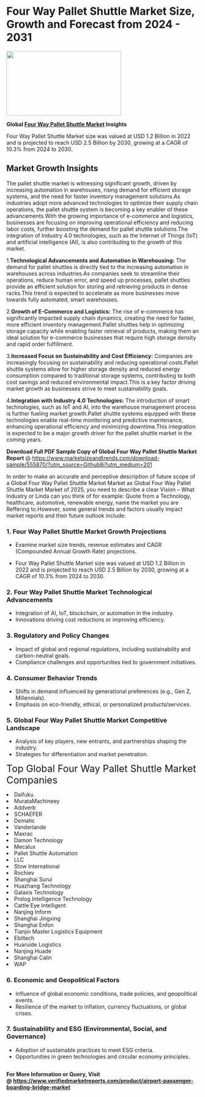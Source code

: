 <H1>Four Way Pallet Shuttle Market Size, Growth and Forecast from 2024 - 2031</H1><img class="aligncenter size-medium wp-image-584254" src="https://thirdeyenews.in/wp-content/uploads/2024/09/Global-Market-Research-300x168.jpeg" alt="" width="300" height="168" /><p><strong>Global&nbsp;<a href="https://www.marketsizeandtrends.com/download-sample/555870/?utm_source=Github8j?utm_medium=201">Four Way Pallet Shuttle Market</a> Insights</strong></p><p>Four Way Pallet Shuttle Market size was valued at USD 1.2 Billion in 2022 and is projected to reach USD 2.5 Billion by 2030, growing at a CAGR of 10.3% from 2024 to 2030.</p><p><h2>Market Growth Insights</h2> <p>The pallet shuttle market is witnessing significant growth, driven by increasing automation in warehouses, rising demand for efficient storage systems, and the need for faster inventory management solutions.As industries adopt more advanced technologies to optimize their supply chain operations, the pallet shuttle system is becoming a key enabler of these advancements.With the growing importance of e-commerce and logistics, businesses are focusing on improving operational efficiency and reducing labor costs, further boosting the demand for pallet shuttle solutions.The integration of Industry 4.0 technologies, such as the Internet of Things (IoT) and artificial intelligence (AI), is also contributing to the growth of this market.</p> <p>1.<strong>Technological Advancements and Automation in Warehousing:</strong> The demand for pallet shuttles is directly tied to the increasing automation in warehouses across industries.As companies seek to streamline their operations, reduce human error, and speed up processes, pallet shuttles provide an efficient solution for storing and retrieving products in dense racks.This trend is expected to accelerate as more businesses move towards fully automated, smart warehouses.</p> <p>2.<strong>Growth of E-Commerce and Logistics:</strong> The rise of e-commerce has significantly impacted supply chain dynamics, creating the need for faster, more efficient inventory management.Pallet shuttles help in optimizing storage capacity while enabling faster retrieval of products, making them an ideal solution for e-commerce businesses that require high storage density and rapid order fulfillment.</p> <p>3.<strong>Increased Focus on Sustainability and Cost Efficiency:</strong> Companies are increasingly focusing on sustainability and reducing operational costs.Pallet shuttle systems allow for higher storage density and reduced energy consumption compared to traditional storage systems, contributing to both cost savings and reduced environmental impact.This is a key factor driving market growth as businesses strive to meet sustainability goals.</p> <p>4.<strong>Integration with Industry 4.0 Technologies:</strong> The introduction of smart technologies, such as IoT and AI, into the warehouse management process is further fueling market growth.Pallet shuttle systems equipped with these technologies enable real-time monitoring and predictive maintenance, enhancing operational efficiency and minimizing downtime.This integration is expected to be a major growth driver for the pallet shuttle market in the coming years.</p> <p><span class=""><strong>Download Full PDF Sample Copy of Global Four Way Pallet Shuttle Market Report</strong> @ <a href="https://www.marketsizeandtrends.com/download-sample/555870/?utm_source=Github8j?utm_medium=201" target="_blank">https://www.marketsizeandtrends.com/download-sample/555870/?utm_source=Github8j?utm_medium=201</a></span></p><p>In order to make an accurate and perceptive description of future scope of a Global&nbsp;Four Way Pallet Shuttle Market Market as Global&nbsp;Four Way Pallet Shuttle Market Market of 2025, you need to describe a clear Vision &ndash; What Industry or Linda can you think of for example: Quote from a Technology, healthcare, automotive, renewable energy, name the market you are Reffering to.However, some general trends and factors usually impact market reports and their future outlook include:</p><h3>1.&nbsp;<strong>Four Way Pallet Shuttle Market Growth Projections</strong></h3><ul><li>Examine market size trends, revenue estimates and CAGR (Compounded Annual Growth Rate) projections.</li><li><p>Four Way Pallet Shuttle Market size was valued at USD 1.2 Billion in 2022 and is projected to reach USD 2.5 Billion by 2030, growing at a CAGR of 10.3% from 2024 to 2030.</p></li></ul><h3>2.&nbsp;<strong>Four Way Pallet Shuttle Market Technological Advancements</strong></h3><ul><li>Integration of AI, IoT, blockchain, or automation in the industry.</li><li>Innovations driving cost reductions or improving efficiency.</li></ul><h3>3.&nbsp;<strong>Regulatory and Policy Changes</strong></h3><ul><li>Impact of global and regional regulations, including sustainability and carbon-neutral goals.</li><li>Compliance challenges and opportunities tied to government initiatives.</li></ul><h3>4.&nbsp;<strong>Consumer Behavior Trends</strong></h3><ul><li>Shifts in demand influenced by generational preferences (e.g., Gen Z, Millennials).</li><li>Emphasis on eco-friendly, ethical, or personalized products/services.</li></ul><h3>5.&nbsp;<strong>Global Four Way Pallet Shuttle Market Competitive Landscape</strong></h3><ul><li>Analysis of key players, new entrants, and partnerships shaping the industry.</li><li>Strategies for differentiation and market penetration.</li></ul><p data-pm-slice="1 1 []"><span style="color: inherit; font-family: inherit; font-size: 25px;">Top Global Four Way Pallet Shuttle Market Companies</span></p><div class="" data-test-id=""><p><li>Daifuku</li><li> MurataMachineey</li><li> Addverb</li><li> SCHAEFER</li><li> Dematic</li><li> Vanderlande</li><li> Maxrac</li><li> Damon Technology</li><li> Mecalux</li><li> Pallet Shuttle Automation</li><li> LLC</li><li> Stow International</li><li> Rochiev</li><li> Shanghai Surui</li><li> Huazhang Technology</li><li> Galaxis Technology</li><li> Prolog Intelligence Technology</li><li> Cattle Eye Intelligent</li><li> Nanjing Inform</li><li> Shanghai Jingxing</li><li> Shanghai Enfon</li><li> Tianjin Master Logistics Equipment</li><li> Ebiltech</li><li> Huaruide Logistics</li><li> Nanjing Huade</li><li> Shanghai Calin</li><li> WAP</li></p></div><h3>6.&nbsp;<strong>Economic and Geopolitical Factors</strong></h3><ul><li>Influence of global economic conditions, trade policies, and geopolitical events.</li><li>Resilience of the market to inflation, currency fluctuations, or global crises.</li></ul><h3>7.&nbsp;<strong>Sustainability and ESG (Environmental, Social, and Governance)</strong></h3><ul><li>Adoption of sustainable practices to meet ESG criteria.</li><li>Opportunities in green technologies and circular economy principles.</li></ul><h2><strong style="font-size: 14px;">For More Information or Query, Visit @&nbsp;</strong><a style="background-color: #ffffff; font-size: 14px;" href="https://www.marketsizeandtrends.com/report/four-way-pallet-shuttle-market/" target="_blank">https://www.verifiedmarketreports.com/product/airport-passenger-boarding-bridge-market</a></h2>